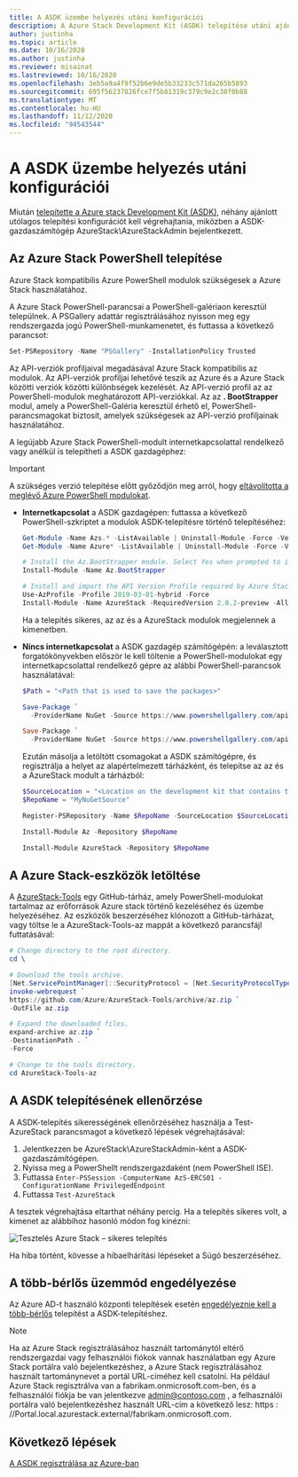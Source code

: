 ```yaml
---
title: A ASDK üzembe helyezés utáni konfigurációi
description: A Azure Stack Development Kit (ASDK) telepítése utáni ajánlott konfigurációs módosítások ismertetése.
author: justinha
ms.topic: article
ms.date: 10/16/2020
ms.author: justinha
ms.reviewer: misainat
ms.lastreviewed: 10/16/2020
ms.openlocfilehash: 3eb5a9a4f9f52b6e9de5b33233c571da265b5893
ms.sourcegitcommit: 695f56237826fce7f5b81319c379c9e2c38f0b88
ms.translationtype: MT
ms.contentlocale: hu-HU
ms.lasthandoff: 11/12/2020
ms.locfileid: "94543544"
---
```

# <a name="post-deployment-configurations-for-asdk"></a>A ASDK üzembe helyezés utáni konfigurációi

Miután [telepítette a Azure stack Development Kit (ASDK)](asdk-install.md), néhány ajánlott utólagos telepítési konfigurációt kell végrehajtania, miközben a ASDK-gazdaszámítógép AzureStack\AzureStackAdmin bejelentkezett.

## <a name="install-azure-stack-powershell"></a>Az Azure Stack PowerShell telepítése

Azure Stack kompatibilis Azure PowerShell modulok szükségesek a Azure Stack használatához.

A Azure Stack PowerShell-parancsai a PowerShell-galériaon keresztül települnek. A PSGallery adattár regisztrálásához nyisson meg egy rendszergazda jogú PowerShell-munkamenetet, és futtassa a következő parancsot:

``` Powershell
Set-PSRepository -Name "PSGallery" -InstallationPolicy Trusted
```

Az API-verziók profiljaival megadásával Azure Stack kompatibilis az modulok.  Az API-verziók profiljai lehetővé teszik az Azure és a Azure Stack közötti verziók közötti különbségek kezelését. Az API-verzió profil az az PowerShell-modulok meghatározott API-verziókkal. Az az **. BootStrapper** modul, amely a PowerShell-Galéria keresztül érhető el, PowerShell-parancsmagokat biztosít, amelyek szükségesek az API-verzió profiljainak használatához.

A legújabb Azure Stack PowerShell-modult internetkapcsolattal rendelkező vagy anélkül is telepítheti a ASDK gazdagéphez:

> [!IMPORTANT]
> A szükséges verzió telepítése előtt győződjön meg arról, hogy [eltávolította a meglévő Azure PowerShell modulokat](../operator/powershell-install-az-module.md#3-uninstall-existing-versions-of-the-azure-stack-hub-powershell-modules).

- **Internetkapcsolat** a ASDK gazdagépen: futtassa a következő PowerShell-szkriptet a modulok ASDK-telepítésre történő telepítéséhez:


  ```powershell  
  Get-Module -Name Azs.* -ListAvailable | Uninstall-Module -Force -Verbose
  Get-Module -Name Azure* -ListAvailable | Uninstall-Module -Force -Verbose

  # Install the Az.BootStrapper module. Select Yes when prompted to install NuGet
  Install-Module -Name Az.BootStrapper

  # Install and import the API Version Profile required by Azure Stack into the current PowerShell session.
  Use-AzProfile -Profile 2019-03-01-hybrid -Force
  Install-Module -Name AzureStack -RequiredVersion 2.0.2-preview -AllowPrerelease
  ```

  Ha a telepítés sikeres, az az és a AzureStack modulok megjelennek a kimenetben.

- **Nincs internetkapcsolat** a ASDK gazdagép számítógépén: a leválasztott forgatókönyvekben először le kell töltenie a PowerShell-modulokat egy internetkapcsolattal rendelkező gépre az alábbi PowerShell-parancsok használatával:

  ```powershell
  $Path = "<Path that is used to save the packages>"

  Save-Package `
    -ProviderName NuGet -Source https://www.powershellgallery.com/api/v2 -Name Az -Path $Path -Force -RequiredVersion 2.3.0
  
  Save-Package `
    -ProviderName NuGet -Source https://www.powershellgallery.com/api/v2 -Name AzureStack -Path $Path -Force -RequiredVersion 1.5.0
  ```

  Ezután másolja a letöltött csomagokat a ASDK számítógépre, és regisztrálja a helyet az alapértelmezett tárházként, és telepítse az az és a AzureStack modult a tárházból:

    ```powershell  
    $SourceLocation = "<Location on the development kit that contains the PowerShell packages>"
    $RepoName = "MyNuGetSource"

    Register-PSRepository -Name $RepoName -SourceLocation $SourceLocation -InstallationPolicy Trusted

    Install-Module Az -Repository $RepoName

    Install-Module AzureStack -Repository $RepoName
    ```

## <a name="download-the-azure-stack-tools"></a>A Azure Stack-eszközök letöltése

A [AzureStack-Tools](https://github.com/Azure/AzureStack-Tools) egy GitHub-tárház, amely PowerShell-modulokat tartalmaz az erőforrások Azure stack történő kezeléséhez és üzembe helyezéséhez. Az eszközök beszerzéséhez klónozott a GitHub-tárházat, vagy töltse le a AzureStack-Tools-az mappát a következő parancsfájl futtatásával:

  ```powershell
# Change directory to the root directory.
cd \

# Download the tools archive.
[Net.ServicePointManager]::SecurityProtocol = [Net.SecurityProtocolType]::Tls12 
invoke-webrequest `
  https://github.com/Azure/AzureStack-Tools/archive/az.zip `
  -OutFile az.zip

# Expand the downloaded files.
expand-archive az.zip `
  -DestinationPath . `
  -Force

# Change to the tools directory.
cd AzureStack-Tools-az
  ```

## <a name="validate-the-asdk-installation"></a>A ASDK telepítésének ellenőrzése

A ASDK-telepítés sikerességének ellenőrzéséhez használja a Test-AzureStack parancsmagot a következő lépések végrehajtásával:

1. Jelentkezzen be AzureStack\AzureStackAdmin-ként a ASDK-gazdaszámítógépen.
2. Nyissa meg a PowerShellt rendszergazdaként (nem PowerShell ISE).
3. Futtassa `Enter-PSSession -ComputerName AzS-ERCS01 -ConfigurationName PrivilegedEndpoint`
4. Futtassa `Test-AzureStack`

A tesztek végrehajtása eltarthat néhány percig. Ha a telepítés sikeres volt, a kimenet az alábbihoz hasonló módon fog kinézni:

![Tesztelés Azure Stack – sikeres telepítés](media/asdk-post-deploy/test-azurestack.png)

Ha hiba történt, kövesse a hibaelhárítási lépéseket a Súgó beszerzéséhez.

## <a name="enable-multi-tenancy"></a>A több-bérlős üzemmód engedélyezése

Az Azure AD-t használó központi telepítések esetén [engedélyeznie kell a több-bérlős](../operator/azure-stack-enable-multitenancy.md#enable-multi-tenancy) telepítést a ASDK-telepítéshez.

> [!NOTE]
> Ha az Azure Stack regisztrálásához használt tartománytól eltérő rendszergazdai vagy felhasználói fiókok vannak használatban egy Azure Stack portálra való bejelentkezéshez, a Azure Stack regisztrálásához használt tartománynevet a portál URL-címéhez kell csatolni. Ha például Azure Stack regisztrálva van a fabrikam.onmicrosoft.com-ben, és a felhasználói fiókja be van jelentkezve admin@contoso.com , a felhasználói portálra való bejelentkezéshez használt URL-cím a következő lesz: https \: //Portal.local.azurestack.external/fabrikam.onmicrosoft.com.

## <a name="next-steps"></a>Következő lépések

[A ASDK regisztrálása az Azure-ban](asdk-register.md)
